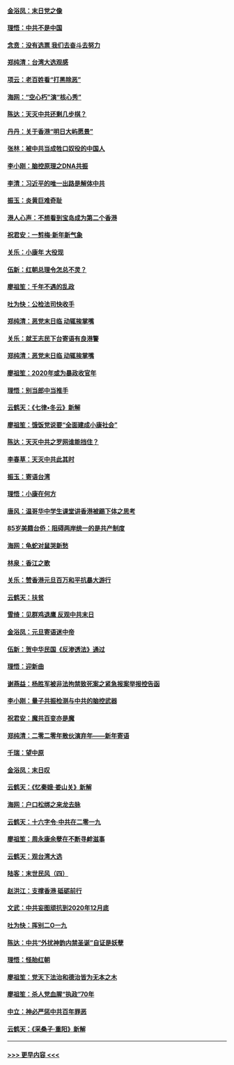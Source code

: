 #### [金浴凤：末日党之像](../pages/nsc993/n11787475.md?t=01130311) 
#### [理悟：中共不是中国](../pages/nsc993/n11787463.md?t=01130311) 
#### [念贲：没有选票  我们去奋斗去努力](../pages/nsc993/n11787398.md?t=01130311) 
#### [郑纯清：台湾大选观感](../pages/nsc993/n11786210.md?t=01130311) 
#### [项云：老百姓看“打黑除恶”](../pages/nsc993/n11785398.md?t=01130311) 
#### [海网：“空心朽”演“核心秀”](../pages/nsc993/n11783874.md?t=01130311) 
#### [陈达：天灭中共还剩几步棋？](../pages/nsc993/n11783719.md?t=01130311) 
#### [丹丹：关于香港“明日大屿愿景”](../pages/nsc993/n11783273.md?t=01130311) 
#### [张林：被中共当成牲口奴役的中国人](../pages/nsc993/n11782397.md?t=01130311) 
#### [李小刚：脑控原理之DNA共振](../pages/nsc993/n11780962.md?t=01130311) 
#### [李清：习近平的唯一出路是解体中共](../pages/nsc993/n11780866.md?t=01130311) 
#### [振玉：炎黄巨难奇耻](../pages/nsc993/n11779632.md?t=01130311) 
#### [港人心声：不想看到宝岛成为第二个香港](../pages/nsc993/n11778817.md?t=01130311) 
#### [祝君安：一剪梅‧新年新气象](../pages/nsc993/n11776340.md?t=01130311) 
#### [关乐：小康年 大役现](../pages/nsc993/n11774213.md?t=01130311) 
#### [伍新：红朝总理令怎总不灵？](../pages/nsc993/n11770813.md?t=01130311) 
#### [廖祖笙：千年不遇的乱政](../pages/nsc993/n11770373.md?t=01130311) 
#### [吐为快：公检法司快收手](../pages/nsc993/n11770359.md?t=01130311) 
#### [郑纯清：恶党末日临 动辄挨掌嘴](../pages/nsc993/n11769912.md?t=01130311) 
#### [关乐：就王志民下台寄语有良港警](../pages/nsc993/n11769903.md?t=01130311) 
#### [郑纯清：恶党末日临 动辄挨掌嘴](../pages/nsc993/n11769356.md?t=01130311) 
#### [廖祖笙：2020年或为暴政收官年](../pages/nsc993/n11768216.md?t=01130311) 
#### [理悟：别当郎中当推手](../pages/nsc993/n11768243.md?t=01130311) 
#### [云鹤天：《七律▪冬云》新解](../pages/nsc993/n11768204.md?t=01130311) 
#### [廖祖笙：饿饭党说要“全面建成小康社会”](../pages/nsc993/n11767482.md?t=01130311) 
#### [陈达：天灭中共之罗网谁能挡住？](../pages/nsc993/n11767465.md?t=01130311) 
#### [李春草：天灭中共此其时](../pages/nsc993/n11767452.md?t=01130311) 
#### [振玉：寄语台湾](../pages/nsc993/n11767432.md?t=01130311) 
#### [理悟：小康在何方](../pages/nsc993/n11767394.md?t=01130311) 
#### [唐风：温哥华中学生课堂讲香港被踢下体之思考](../pages/nsc993/n11766848.md?t=01130311) 
#### [85岁美籍台侨：阻碍两岸统一的是共产制度](../pages/nsc993/n11765043.md?t=01130311) 
#### [海网：龟蛇对鼠哭新愁](../pages/nsc993/n11764895.md?t=01130311) 
#### [林泉：香江之歌](../pages/nsc993/n11764415.md?t=01130311) 
#### [关乐：赞香港元旦百万和平抗暴大游行](../pages/nsc993/n11764382.md?t=01130311) 
#### [云鹤天：扶贫](../pages/nsc993/n11764245.md?t=01130311) 
#### [雪绮：见群鸡退鹰  反观中共末日](../pages/nsc993/n11762112.md?t=01130311) 
#### [金浴凤：元旦寄语迷中帝](../pages/nsc993/n11761788.md?t=01130311) 
#### [伍新：贺中华民国《反渗透法》通过](../pages/nsc993/n11761994.md?t=01130311) 
#### [理悟：迎新曲](../pages/nsc993/n11761152.md?t=01130311) 
#### [谢燕益：杨胜军被非法拘禁致死案之紧急报案举报控告函](../pages/nsc993/n11756134.md?t=01130311) 
#### [李小刚：量子共振检测与中共的脑控武器](../pages/nsc993/n11754518.md?t=01130311) 
#### [祝君安：魔共百变亦是魔](../pages/nsc993/n11754469.md?t=01130311) 
#### [郑纯清：二零二零年散伙演弃年——新年寄语](../pages/nsc993/n11754195.md?t=01130311) 
#### [千瑞：望中原](../pages/nsc993/n11754159.md?t=01130311) 
#### [金浴凤：末日叹](../pages/nsc993/n11752359.md?t=01130311) 
#### [云鹤天：《忆秦娥‧娄山关》新解](../pages/nsc993/n11752348.md?t=01130311) 
#### [海网：户口松绑之来龙去脉](../pages/nsc993/n11752328.md?t=01130311) 
#### [云鹤天：十六字令‧中共在二零一九](../pages/nsc993/n11752305.md?t=01130311) 
#### [廖祖笙：周永康余孽在不断寻衅滋事](../pages/nsc993/n11751013.md?t=01130311) 
#### [云鹤天：观台湾大选](../pages/nsc993/n11751007.md?t=01130311) 
#### [陆客：末世民风（四）](../pages/nsc993/n11749203.md?t=01130311) 
#### [赵洪江：支撑香港 砥砺前行](../pages/nsc993/n11748482.md?t=01130311) 
#### [文武：中共妄图顽抗到2020年12月底](../pages/nsc993/n11748446.md?t=01130311) 
#### [吐为快：挥别二O一九](../pages/nsc993/n11748411.md?t=01130311) 
#### [陈达：中共“外扰神韵内禁圣诞”自证是妖孽](../pages/nsc993/n11748226.md?t=01130311) 
#### [理悟：怪胎红朝](../pages/nsc993/n11748206.md?t=01130311) 
#### [廖祖笙：党天下法治和德治皆为无本之木](../pages/nsc993/n11748135.md?t=01130311) 
#### [廖祖笙：杀人党血腥“执政”70年](../pages/nsc993/n11745144.md?t=01130311) 
#### [中立：神必严惩中共百年罪恶](../pages/nsc993/n11744970.md?t=01130311) 
#### [云鹤天：《采桑子‧重阳》新解](../pages/nsc993/n11744948.md?t=01130311) 

----
#### [ >>> 更早内容 <<< ](../indexes/nsc993-earlier.md)
